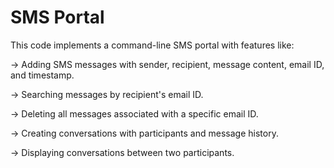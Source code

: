 # SMS Portal 

This code implements a command-line SMS portal with features like:


-> Adding SMS messages with sender, recipient, message content, email ID, and timestamp. 

-> Searching messages by recipient's email ID.

-> Deleting all messages associated with a specific email ID.

-> Creating conversations with participants and message history.

-> Displaying conversations between two participants.
